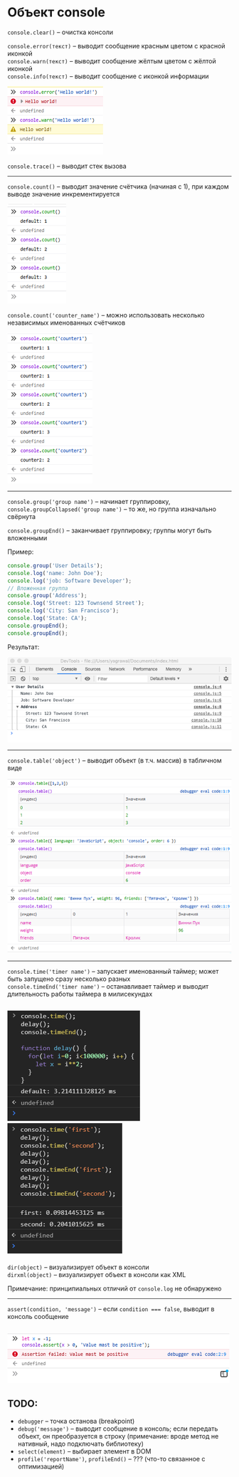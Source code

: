 # Объект console

`console.clear()` – очистка консоли

`console.error(текст)` – выводит сообщение красным цветом с красной иконкой  
`console.warn(текст)` – выводит сообщение жёлтым цветом с жёлтой иконкой  
`console.info(текст)` – выводит сообщение с иконкой информации

![console.error & console.warn](img/console01.png)

`console.trace()` – выводит стек вызова

----

`console.count()` – выводит значение счётчика (начиная с 1), при каждом выводе значение инкрементируется

![console.count](img/console02.png)

`console.count('counter_name')` – можно использовать несколько независимых именованных счётчиков

![console.count – named counters](img/console03.png)

----

`console.group('group name')` – начинает группировку, `console.groupCollapsed('group name')` – то же, но группа изначально свёрнута

`console.groupEnd()` – заканчивает группировку; группы могут быть вложенными

Пример:
```javascript
console.group('User Details');
console.log('name: John Doe');
console.log('job: Software Developer');
// Вложенная группа
console.group('Address');
console.log('Street: 123 Townsend Street');
console.log('City: San Francisco');
console.log('State: CA');
console.groupEnd();
console.groupEnd();
```
Результат:

![группировка в консоли](img/console04.png)

----

`console.table('object')` – выводит объект (в т.ч. массив) в табличном виде

![табличный вывод](img/console05.png)

----
`console.time('timer name')` – запускает именованный таймер; может быть запущено сразу несколько разных  
`console.timeEnd('timer name')` – останавливает таймер и выводит длительность работы таймера в милисекундах

![таймер](img/console06.png)
![таймер](img/console07.png)
----
`dir(object)` – визуализирует объект в консоли  
`dirxml(object)` – визуализирует объект в консоли как XML  

Примечание: принципиальных отличий от `console.log` не обнаружено

----
`assert(condition, 'message')` – если `condition === false`, выводит в консоль сообщение  

![таймер](img/console08.png)
----

## TODO:
- `debugger` – точка останова (breakpoint)  
- `debug('message')` – выводит сообщение в консоль; если передать объект, он преобразуется в строку (примечание: вроде метод не нативный, надо подключать библиотеку)  
- `select(element)` – выбирает элемент в DOM  
- `profile('reportName')`, `profileEnd()` – ??? (что-то связанное с оптимизацией)
